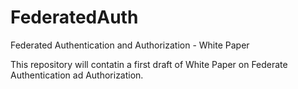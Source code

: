 # FederatedAuth
Federated Authentication and Authorization - White Paper

This repository will contatin a first draft of White Paper on Federate Authentication ad Authorization.
